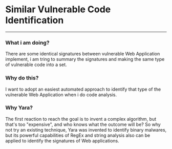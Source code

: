 # Similar Vulnerable Code Identification
----
### What i am doing?
  There are some identical signatures between vulnerable Web Application implement, i am tring to summary the signatures and making the same type of vulnerable code into a set.

### Why do this?
  I want to adopt an easiest automated approach to identify that type of the vulnerable Web Application when i do code analysis.

### Why Yara?
  The first reaction to reach the goal is to invent a complex algorithm, but that's too "expensive", and who knows what the outcome will be? So why not try an existing technique,
  Yara was invented to identify binary malwares, but its powerful capabilities of RegEx and string analysis also can be applied to identify the signatures of Web applications.


 

